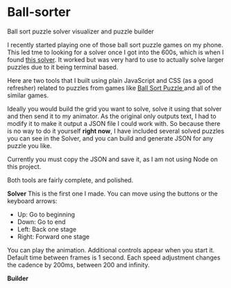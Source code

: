 # Ball-sorter
Ball sort puzzle solver visualizer and puzzle builder

I recently started playing one of those ball sort puzzle games on my phone.  This led tme to looking for a solver once I got into the 600s, which is when I found <a href="https://github.com/tjwood100/ball-sort-puzzle-solver" target="_blank">this solver</a>. It worked but was very hard to use to actually solve larger puzzles due to it being terminal based. 

Here are two tools that I built using plain JavaScript and CSS (as a good refresher) related to puzzles from games like <a href="https://play.google.com/store/apps/details?id=com.spicags.ballsort&hl=en_US&gl=US" target="_blank">Ball Sort Puzzle </a> and all of the similar games.  

Ideally you would build the grid you want to solve, solve it using that solver and then send it to my animator. As the original only outputs text, I had to modify it to make it output a JSON file I could work with.  So because there is no way to do it yourself **right now**, I have included several solved puzzles you can see in the Solver, and you can build and generate JSON for any puzzle you like.  

Currently you must copy the JSON and save it, as I am not using Node on this project.

Both tools are fairly complete, and polished. 

**Solver**
This is the first one I made.  You can move using the buttons or the keyboard arrows:
- Up: Go to beginning
- Down: Go to end
- Left: Back one stage
- Right: Forward one stage

You can play the animation.  Additional controls appear when you start it.  Default time between frames is 1 second.  Each speed adjustment changes the cadence by 200ms, between 200 and infinity.  




**Builder**

